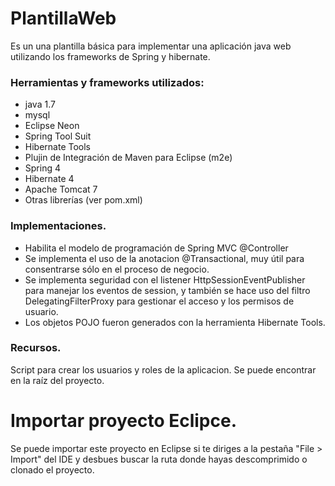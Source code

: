 # PlantillaWeb

Es un una plantilla básica para implementar una aplicación java web utilizando los frameworks de Spring y hibernate.

### Herramientas y frameworks utilizados:

* java 1.7
* mysql
* Eclipse Neon
* Spring Tool Suit
* Hibernate Tools
* Plujin de Integración de Maven para Eclipse (m2e)
* Spring 4
* Hibernate 4
* Apache Tomcat 7
* Otras librerías (ver pom.xml)

### Implementaciones.

* Habilita el modelo de programación de Spring MVC @Controller
* Se implementa el uso de la anotacion @Transactional, muy útil para consentrarse sólo en el proceso de negocio.
* Se implementa seguridad con el listener HttpSessionEventPublisher para manejar los eventos de session, y también se hace uso del filtro DelegatingFilterProxy para gestionar el acceso y los permisos de usuario.
* Los objetos POJO fueron generados con la herramienta Hibernate Tools.

### Recursos.

Script para crear los usuarios y roles de la aplicacion. Se puede encontrar en la raíz del proyecto.

# Importar proyecto Eclipce.

Se puede importar este proyecto en Eclipse si te diriges a la pestaña "File > Import" del IDE y desbues buscar la ruta donde hayas descomprimido o clonado el proyecto.